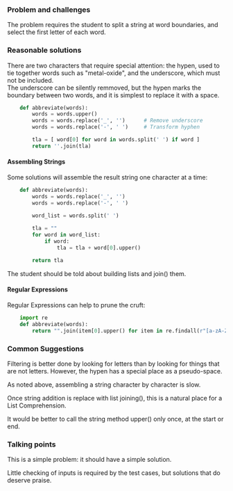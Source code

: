 ### Problem and challenges

The problem requires the student to split a string at word boundaries,
and select the first letter of each word.

### Reasonable solutions

There are two characters that require special attention: 
the hypen, used to tie together words such as "metal-oxide", 
and the underscore, which must not be included.  
The underscore can be silently remmoved, but the hypen marks 
the boundary between two words, and it is simplest to replace 
it with a space.

```python
    def abbreviate(words):
        words = words.upper()
        words = words.replace('_', '')      # Remove underscore
        words = words.replace('-', ' ')     # Transform hyphen

        tla = [ word[0] for word in words.split(' ') if word ]
        return ''.join(tla)
```

#### Assembling Strings

Some solutions will assemble the result string one character at a time:

```python
    def abbreviate(words):
        words = words.replace('_', '')
        words = words.replace('-', ' ')

        word_list = words.split(' ')
    
        tla = ""
        for word in word_list:
            if word:
                tla = tla + word[0].upper()

        return tla
```

The student should be told about building lists and join() them.

#### Regular Expressions

Regular Expressions can help to prune the cruft:

```python
    import re
    def abbreviate(words):
        return "".join(item[0].upper() for item in re.findall(r"[a-zA-Z']+", words))
```

### Common Suggestions

Filtering is better done by looking for letters than by looking 
for things that are not letters. However, the hypen has a
special place as a pseudo-space.  

As noted above, assembling a string character by character is slow.

Once string addition is replace with list joining(), this
is a natural place for a List Comprehension.

It would be better to call the string method upper() only once, 
at the start or end.

### Talking points

This is a simple problem: it should have a simple solution.

Little checking of inputs is required by the test cases, 
but solutions that do deserve praise.
